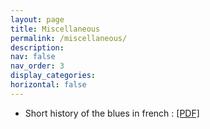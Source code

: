 ```yaml
---
layout: page
title: Miscellaneous
permalink: /miscellaneous/
description: 
nav: false
nav_order: 3
display_categories: 
horizontal: false
---
```


- Short history of the blues in french : <a href="/assets/pdf/intro-blues.pdf"> [PDF] </a>
